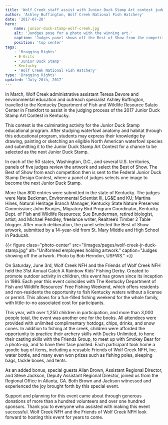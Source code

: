 ```yaml
---
title: 'Wolf Creek staff assist with Junior Duck Stamp Art contest judging in Kentucky'
author: 'Ashley Buffington, Wolf Creek National Fish Hatchery'
date: '2017-07-20'
hero:
    name: junior-duck-stamp-wolf-creek.jpg
    alt: 'Jundges pose for a photo with the winning art.'
    caption: 'Judges panel shows off the Best of Show from the competition. L to R: Sue Brunderman, Martina Hines, John Brunjes, Michael Pendley, and Nate Beckman.  Photo by Bob Herndon, USFWS.'
    position: 'top center'
tags:
    - 'Bragging Rights'
    - E-Grits
    - 'Junior Duck Stamp'
    - Kentucky
    - 'Wolf Creek National Fish Hatchery'
type: 'Bragging Rights'
updated: 'July 20th, 2017'
---
```


In March, Wolf Creek administrative assistant Teresa Devore and environmental education and outreach specialist Ashley Buffington, travelled to the Kentucky Department of Fish and Wildlife Resource Salato Center in Frankfort to assist in the judging process of the 2017 Junior Duck Stamp Art Contest in Kentucky. 

This contest is the culminating activity for the Junior Duck Stamp educational program. After studying waterfowl anatomy and habitat through this educational program, students may express their knowledge by drawing, painting or sketching an eligible North American waterfowl species and submitting it to the Junior Duck Stamp Art Contest for a chance to be selected as the next Junior Duck Stamp.

In each of the 50 states, Washington, D.C., and several U.S. territories, panels of five judges review the artwork and select the Best of Show. The Best of Show from each competition then is sent to the Federal Junior Duck Stamp Design Contest, where a panel of judges selects one image to become the next Junior Duck Stamp.

More than 800 entries were submitted in the state of Kentucky. The judges were  Nate Beckman, Environmental Scientist III, LG&E and KU; Martina Hines, Natural Heritage Branch Manager, Kentucky State Nature Preserves Commission; John Brunjes, Migratory Bird Program Coordinator, Kentucky Dept. of Fish and Wildlife Resources; Sue Brunderman, retired biologist, artist; and Michael Pendley, freelance writer, Realtree’s Timber 2 Table blogger. After much deliberation, the panel selected the Best of Show artwork, submitted by a 14-year-old from St. Mary Middle and High School in Paducah.

{{< figure class="photo-center" src="/images/pages/wolf-creek-jr-duck-stamp.jpg" alt="Uniformed employees holding artwork." caption="Judges showing off the artwork.  Photo by Bob Herndon, USFWS." >}}

On Saturday, June 3rd, Wolf Creek NFH and the Friends of Wolf Creek NFH held the 31st Annual Catch A Rainbow Kids’ Fishing Derby. Created to promote outdoor activity in children, this event has grown since its inception in 1986. Each year this event coincides with The Kentucky Department of Fish and Wildlife Resources’ Free Fishing Weekend, which offers residents and non-residents the opportunity to fish Kentucky waters without a license or permit. This allows for a fun-filled fishing weekend for the whole family, with little-to-no associated cost for participants. 

This year, with over 1,250 children in participation, and more than 3,000 people total, the event was another one for the books. All attendees were provided with unlimited complimentary hotdogs, chips, drinks, and snow cones. In addition to fishing at the creek, children were afforded the opportunity to practice their archery skills with Ducks Unlimited, to hone their casting skills with the Friends Group, to meet up with Smokey Bear for a photo-op, and to have their face painted. Each participant took home a goodie bag of items, including a reusable Friends of Wolf Creek NFH, Inc. water bottle, and many even won prizes such as fishing poles, sleeping bags, tackle boxes, and tents.  

As an added bonus, special guests Allan Brown, Assistant Regional Director, and Steve Jackson, Deputy Assistant Regional Director, joined us from the Regional Office in Atlanta, GA. Both Brown and Jackson witnessed and experienced the joy brought forth by this special event. 

Support and planning for this event came about through generous donations of more than a hundred volunteers and over one hundred sponsors. Thank you to everyone who assisted with making this event successful. Wolf Creek NFH and the Friends of Wolf Creek NFH look forward to hosting this event for years to come. 
